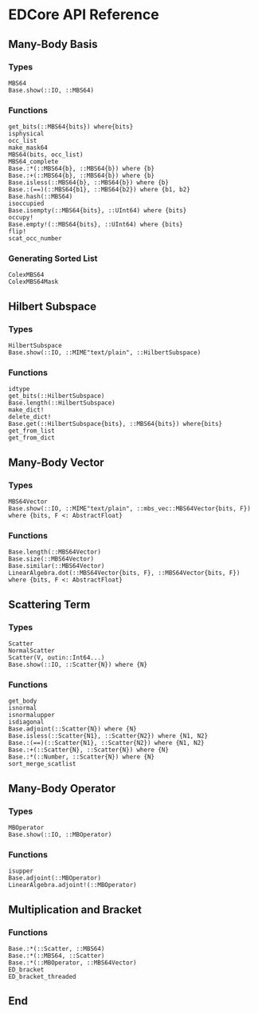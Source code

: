 # EDCore API Reference

## Many-Body Basis

### Types
```@docs
MBS64
Base.show(::IO, ::MBS64)
```

### Functions
```@docs
get_bits(::MBS64{bits}) where{bits}
isphysical
occ_list
make_mask64
MBS64(bits, occ_list)
MBS64_complete
Base.:*(::MBS64{b}, ::MBS64{b}) where {b}
Base.:+(::MBS64{b}, ::MBS64{b}) where {b}
Base.isless(::MBS64{b}, ::MBS64{b}) where {b}
Base.:(==)(::MBS64{b1}, ::MBS64{b2}) where {b1, b2}
Base.hash(::MBS64)
isoccupied
Base.isempty(::MBS64{bits}, ::UInt64) where {bits}
occupy!
Base.empty!(::MBS64{bits}, ::UInt64) where {bits}
flip!
scat_occ_number
``` 

### Generating Sorted List
```@docs
ColexMBS64
ColexMBS64Mask
```


## Hilbert Subspace

### Types
```@docs
HilbertSubspace
Base.show(::IO, ::MIME"text/plain", ::HilbertSubspace)
```

### Functions
```@docs
idtype
get_bits(::HilbertSubspace)
Base.length(::HilbertSubspace)
make_dict!
delete_dict!
Base.get(::HilbertSubspace{bits}, ::MBS64{bits}) where{bits}
get_from_list
get_from_dict
```

## Many-Body Vector

### Types
```@docs
MBS64Vector
Base.show(::IO, ::MIME"text/plain", ::mbs_vec::MBS64Vector{bits, F}) where {bits, F <: AbstractFloat}
```

### Functions
```@docs
Base.length(::MBS64Vector)
Base.size(::MBS64Vector)
Base.similar(::MBS64Vector)
LinearAlgebra.dot(::MBS64Vector{bits, F}, ::MBS64Vector{bits, F}) where {bits, F <: AbstractFloat}
```

## Scattering Term

### Types
```@docs
Scatter
NormalScatter
Scatter(V, outin::Int64...)
Base.show(::IO, ::Scatter{N}) where {N}
```

### Functions
```@docs
get_body
isnormal
isnormalupper
isdiagonal
Base.adjoint(::Scatter{N}) where {N}
Base.isless(::Scatter{N1}, ::Scatter{N2}) where {N1, N2}
Base.:(==)(::Scatter{N1}, ::Scatter{N2}) where {N1, N2}
Base.:+(::Scatter{N}, ::Scatter{N}) where {N}
Base.:*(::Number, ::Scatter{N}) where {N}
sort_merge_scatlist
```

## Many-Body Operator

### Types
```@docs
MBOperator
Base.show(::IO, ::MBOperator)
```

### Functions
```@docs
isupper
Base.adjoint(::MBOperator)
LinearAlgebra.adjoint!(::MBOperator)
```

## Multiplication and Bracket

### Functions
```@docs
Base.:*(::Scatter, ::MBS64)
Base.:*(::MBS64, ::Scatter)
Base.:*(::MBOperator, ::MBS64Vector)
ED_bracket
ED_bracket_threaded
``` 

## End